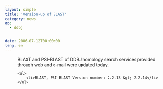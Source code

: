 ```yaml
---
layout: simple
title: 'Version-up of BLAST'
category: news
db:
  - ddbj


date: 2006-07-12T00:00:00
lang: en
---
```


<dd>BLAST and PSI-BLAST of DDBJ homology search services provided through web and e-mail were updated today.
<dd>

    <ul>
        <li>BLAST, PSI-BLAST Version number: 2.2.13-&gt; 2.2.14</li>
    </ul>
</dd>
</dd>
